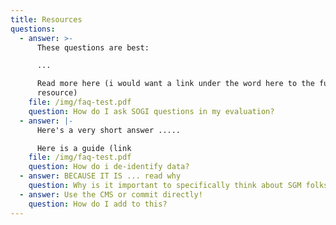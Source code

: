 ```yaml
---
title: Resources
questions:
  - answer: >-
      These questions are best:

      ...

      Read more here (i would want a link under the word here to the full page
      resource)
    file: /img/faq-test.pdf
    question: How do I ask SOGI questions in my evaluation?
  - answer: |-
      Here's a very short answer .....

      Here is a guide (link
    file: /img/faq-test.pdf
    question: How do i de-identify data?
  - answer: BECAUSE IT IS ... read why
    question: Why is it important to specifically think about SGM folks in evaluation?
  - answer: Use the CMS or commit directly!
    question: How do I add to this?
---
```

